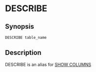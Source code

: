 
DESCRIBE
========

Synopsis
--------

``` sql
DESCRIBE table_name
```

Description
-----------

DESCRIBE is an alias for [SHOW COLUMNS](./show-columns.md) 